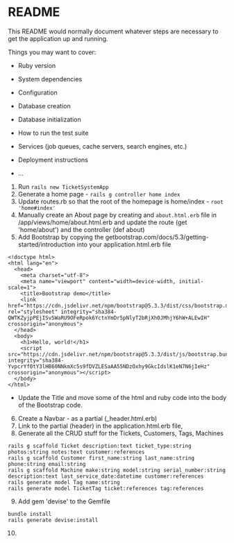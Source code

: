 # README

This README would normally document whatever steps are necessary to get the
application up and running.

Things you may want to cover:

* Ruby version

* System dependencies

* Configuration

* Database creation

* Database initialization

* How to run the test suite

* Services (job queues, cache servers, search engines, etc.)

* Deployment instructions

* ...

1. Run `rails new TicketSystemApp`
2. Generate a home page - `rails g controller home index`
3. Update routes.rb so that the root of the homepage is home/index - `root 'home#index'`
4. Manually create an About page by creating and `about.html.erb` file in /app/views/home/about.html.erb and update the route (get 'home/about') and the controller (def about)
5. Add Bootstrap by copying the getbootstrap.com/docs/5.3/getting-started/introduction into your application.html.erb file
```
<!doctype html>
<html lang="en">
  <head>
    <meta charset="utf-8">
    <meta name="viewport" content="width=device-width, initial-scale=1">
    <title>Bootstrap demo</title>
    <link href="https://cdn.jsdelivr.net/npm/bootstrap@5.3.3/dist/css/bootstrap.min.css" rel="stylesheet" integrity="sha384-QWTKZyjpPEjISv5WaRU9OFeRpok6YctnYmDr5pNlyT2bRjXh0JMhjY6hW+ALEwIH" crossorigin="anonymous">
  </head>
  <body>
    <h1>Hello, world!</h1>
    <script src="https://cdn.jsdelivr.net/npm/bootstrap@5.3.3/dist/js/bootstrap.bundle.min.js" integrity="sha384-YvpcrYf0tY3lHB60NNkmXc5s9fDVZLESaAA55NDzOxhy9GkcIdslK1eN7N6jIeHz" crossorigin="anonymous"></script>
  </body>
</html>
```
 - Update the Title and move some of the html and ruby code into the body of the Bootstrap code.

6. Create a Navbar - as a partial (_header.html.erb)
7. Link to the partial (header) in the application.html.erb file, 
8. Generate all the CRUD stuff for the Tickets, Customers, Tags, Machines
```
rails g scaffold Ticket description:text ticket_type:string photos:string notes:text customer:references
rails g scaffold Customer first_name:string last_name:string phone:string email:string
rails g scaffold Machine make:string model:string serial_number:string description:text last_service_date:datetime customer:references
rails generate model Tag name:string
rails generate model TicketTag ticket:references tag:references
```
9. Add gem 'devise' to the Gemfile
```
bundle install
rails generate devise:install
```
10. 

